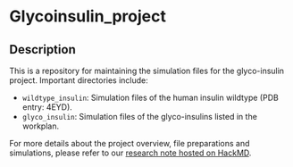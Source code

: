 Glycoinsulin_project
=======================

## Description
This is a repository for maintaining the simulation files for the glyco-insulin project. Important directories include:
- `wildtype_insulin`: Simulation files of the human insulin wildtype (PDB entry: 4EYD).
- `glyco_insulin`: Simulation files of the glyco-insulins listed in the workplan.

For more details about the project overview, file preparations and simulations, please refer to our [research note hosted on HackMD](https://hackmd.io/@WeiTseHsu/glycoengineering).




